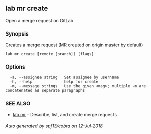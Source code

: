 ## lab mr create

Open a merge request on GitLab

### Synopsis

Creates a merge request (MR created on origin master by default)

```
lab mr create [remote [branch]] [flags]
```

### Options

```
  -a, --assignee string   Set assignee by username
  -h, --help              help for create
  -m, --message strings   Use the given <msg>; multiple -m are concatenated as separate paragraphs
```

### SEE ALSO

* [lab mr](lab_mr.md)	 - Describe, list, and create merge requests

###### Auto generated by spf13/cobra on 12-Jul-2018
